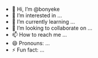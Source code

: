 - 👋 Hi, I’m @bonyeke
- 👀 I’m interested in ...
- 🌱 I’m currently learning ...
- 💞️ I’m looking to collaborate on ...
- 📫 How to reach me ...
- 😄 Pronouns: ...
- ⚡ Fun fact: ...

<!---
bonyeke/bonyeke is a ✨ special ✨ repository because its `README.md` (this file) appears on your GitHub profile.
You can click the Preview link to take a look at your changes.
--->
